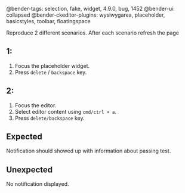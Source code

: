 @bender-tags: selection, fake, widget, 4.9.0, bug, 1452
@bender-ui: collapsed
@bender-ckeditor-plugins: wysiwygarea, placeholder, basicstyles, toolbar, floatingspace

Reproduce 2 different scenarios. After each scenario refresh the page

## 1:

1. Focus the placeholder widget.
2. Press `delete` / `backspace` key.

## 2:

1. Focus the editor.
2. Select editor content using `cmd/ctrl + a`.
3. Press `delete/backspace` key.

## Expected

Notification should showed up with information about passing test.

## Unexpected

No notification displayed.
